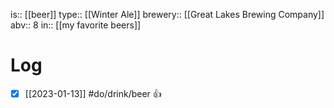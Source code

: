 is:: [[beer]]
type:: [[Winter Ale]]
brewery:: [[Great Lakes Brewing Company]]
abv:: 8
in:: [[my favorite beers]]

# Log
- [x] [[2023-01-13]] #do/drink/beer 👍
